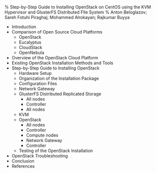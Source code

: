 % Step-by-Step Guide to Installing OpenStack on CentOS using the KVM Hypervisor and GlusterFS
  Distributed FIle System
% Anton Beloglazov; Sareh Fotuhi Piraghaj; Mohammed Alrokayan; Rajkumar Buyya


- Introduction
- Comparison of Open Source Cloud Platforms
	- OpenStack
	- Eucalyptus
	- CloudStack
	- OpenNebula
- Overview of the OpenStack Cloud Platform
- Existing OpenStack Installation Methods and Tools
- Step-by-Step Guide to Installing OpenStack
	- Hardware Setup
	- Organization of the Installation Package
	- Configuration Files
	- Network Gateway
	- GlusterFS Distributed Replicated Storage
		- All nodes
		- Controller
		- All nodes
	- KVM
	- OpenStack
		- All nodes
		- Controller
		- Compute nodes
		- Network Gateway
		- Controller
	- Testing of the OpenStack Installation
- OpenStack Troubleshooting
- Conclusion
- References
